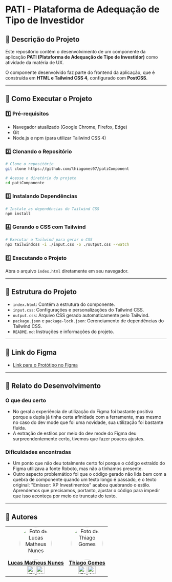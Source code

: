# PATI - Plataforma de Adequação de Tipo de Investidor

## 📌 Descrição do Projeto

Este repositório contém o desenvolvimento de um componente da aplicação **PATI (Plataforma de Adequação de Tipo de Investidor)** como atividade da matéria de UX.

O componente desenvolvido faz parte do frontend da aplicação, que é construída em **HTML e Tailwind CSS 4**, configurado com **PostCSS**.

---

## 🚀 Como Executar o Projeto

### 1️⃣ Pré-requisitos

* Navegador atualizado (Google Chrome, Firefox, Edge)
* Git
* Node.js e npm (para utilizar Tailwind CSS 4)

### 2️⃣ Clonando o Repositório

```bash
# Clone o repositório
git clone https://github.com/thiagomes07/patiComponent

# Acesse o diretório do projeto
cd patiComponente
```

### 3️⃣ Instalando Dependências

```bash
# Instale as dependências do Tailwind CSS
npm install
```

### 4️⃣ Gerando o CSS com Tailwind

```bash
# Executar o Tailwind para gerar o CSS
npx tailwindcss -i ./input.css -o ./output.css --watch
```

### 5️⃣ Executando o Projeto

Abra o arquivo `index.html` diretamente em seu navegador.

---

## 📐 Estrutura do Projeto

* `index.html`: Contém a estrutura do componente.
* `input.css`: Configurações e personalizações do Tailwind CSS.
* `output.css`: Arquivo CSS gerado automaticamente pelo Tailwind.
* `package.json` e `package-lock.json`: Gerenciamento de dependências do Tailwind CSS.
* `README.md`: Instruções e informações do projeto.

---

## 🎨 Link do Figma

* [Link para o Protótipo no Figma](https://www.figma.com/design/doPDJMfPKWiB727qmClFid/Untitled?node-id=0-1&m=dev)

---

## 🚧 Relato do Desenvolvimento

### O que deu certo

* No geral a experiência de utilização do Figma foi bastante positiva porque a dupla já tinha certa afinidade com a ferramente, mas mesmo no caso do dev mode que foi uma novidade, sua utilização foi bastante fluida.
* A extração de estilos por meio do dev mode do Figma deu surpreendentemente certo, tivemos que fazer poucos ajustes.

### Dificuldades encontradas

* Um ponto que não deu totalmente certo foi porque o código extraído do Figma utilizava a fonte Roboto, mas não a tínhamos presente.
* Outro aspecto problemático foi que o código gerado não lida bem com a quebra de componente quando um texto longo é passado, e o texto original: "Emissor: XP Investimentos" acabou quebrando o estilo. Aprendemos que precisamos, portanto, ajustar o código para impedir que isso aconteça por meio de truncate do texto.

---

## 👥 Autores

<div align="center">
<table>
  <tr>
    <td align="center">
      <a href="https://www.linkedin.com/in/lucas-nunes-matheus/">
        <img src="https://media.licdn.com/dms/image/v2/D4D03AQHN4SR2WsAIdA/profile-displayphoto-shrink_200_200/profile-displayphoto-shrink_200_200/0/1710163486566?e=1750896000&v=beta&t=o-9q_kscwkEexlcm92Cobx197j0MsiztrpiTQgiJ9Kg" width="100px;" alt="Foto de Lucas Matheus Nunes" style="border-radius:50%"/>
        <br />
        <b>Lucas Matheus Nunes</b>
      </a>
      <br />
      <a href="https://github.com/lucas-nunes-matheus">
        <img src="https://img.shields.io/badge/GitHub-%23121011.svg?logo=github&logoColor=white)" alt="GitHub" height="25"/>
      </a>
      <a href="https://www.linkedin.com/in/lucas-nunes-matheus/">
        <img src="https://custom-icon-badges.demolab.com/badge/LinkedIn-0A66C2?logo=linkedin-white&logoColor=fff" alt="LinkedIn" height="25"/>
      </a>
    </td>
    <td align="center">
      <a href="https://www.linkedin.com/in/thiagogomesalmeida/">
        <img src="https://media.licdn.com/dms/image/v2/D4D03AQHh3rHCD36uKA/profile-displayphoto-shrink_200_200/profile-displayphoto-shrink_200_200/0/1711828725384?e=1750896000&v=beta&t=Kggq5QNqIQ66GqL7_dT37fq5YO3NQAGBwX9BF0Fq8oU" width="100px;" alt="Foto de Thiago Gomes" style="border-radius:50%"/>
        <br />
        <b>Thiago Gomes</b>
      </a>
      <br />
      <a href="https://github.com/thiagomes07">
        <img src="https://img.shields.io/badge/GitHub-%23121011.svg?logo=github&logoColor=white)" alt="GitHub" height="25"/>
      </a>
      <a href="https://www.linkedin.com/in/thiagogomesalmeida/">
        <img src="https://custom-icon-badges.demolab.com/badge/LinkedIn-0A66C2?logo=linkedin-white&logoColor=fff" alt="LinkedIn" height="25"/>
      </a>
    </td>
  </tr>
</table>
</div>

